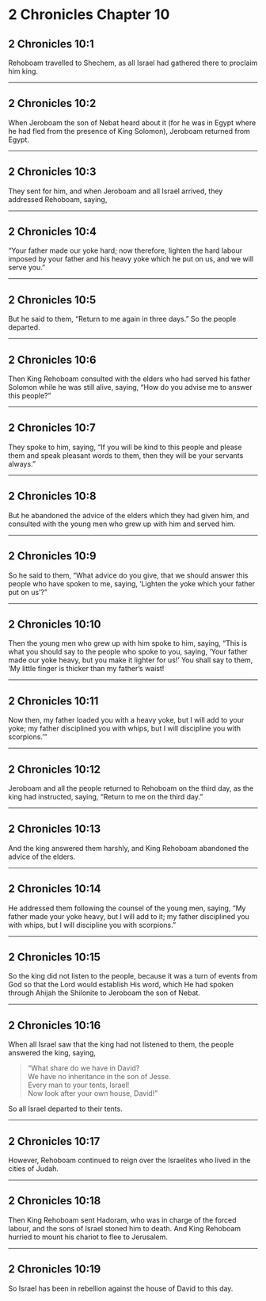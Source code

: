 # 2 Chronicles Chapter 10

## 2 Chronicles 10:1

Rehoboam travelled to Shechem, as all Israel had gathered there to proclaim him king.

---

## 2 Chronicles 10:2

When Jeroboam the son of Nebat heard about it (for he was in Egypt where he had fled from the presence of King Solomon), Jeroboam returned from Egypt.

---

## 2 Chronicles 10:3

They sent for him, and when Jeroboam and all Israel arrived, they addressed Rehoboam, saying,

---

## 2 Chronicles 10:4

“Your father made our yoke hard; now therefore, lighten the hard labour imposed by your father and his heavy yoke which he put on us, and we will serve you.”

---

## 2 Chronicles 10:5

But he said to them, “Return to me again in three days.” So the people departed.

---

## 2 Chronicles 10:6

Then King Rehoboam consulted with the elders who had served his father Solomon while he was still alive, saying, “How do you advise me to answer this people?”

---

## 2 Chronicles 10:7

They spoke to him, saying, “If you will be kind to this people and please them and speak pleasant words to them, then they will be your servants always.”

---

## 2 Chronicles 10:8

But he abandoned the advice of the elders which they had given him, and consulted with the young men who grew up with him and served him.

---

## 2 Chronicles 10:9

So he said to them, “What advice do you give, that we should answer this people who have spoken to me, saying, ‘Lighten the yoke which your father put on us’?”

---

## 2 Chronicles 10:10

Then the young men who grew up with him spoke to him, saying, “This is what you should say to the people who spoke to you, saying, ‘Your father made our yoke heavy, but you make it lighter for us!’ You shall say to them, ‘My little finger is thicker than my father’s waist!

---

## 2 Chronicles 10:11

Now then, my father loaded you with a heavy yoke, but I will add to your yoke; my father disciplined you with whips, but I will discipline you with scorpions.’”

---

## 2 Chronicles 10:12

Jeroboam and all the people returned to Rehoboam on the third day, as the king had instructed, saying, “Return to me on the third day.”

---

## 2 Chronicles 10:13

And the king answered them harshly, and King Rehoboam abandoned the advice of the elders.

---

## 2 Chronicles 10:14

He addressed them following the counsel of the young men, saying, “My father made your yoke heavy, but I will add to it; my father disciplined you with whips, but I will discipline you with scorpions.”

---

## 2 Chronicles 10:15

So the king did not listen to the people, because it was a turn of events from God so that the Lord would establish His word, which He had spoken through Ahijah the Shilonite to Jeroboam the son of Nebat.

---

## 2 Chronicles 10:16

When all Israel saw that the king had not listened to them, the people answered the king, saying,

> “What share do we have in David?  
> We have no inheritance in the son of Jesse.  
> Every man to your tents, Israel!  
> Now look after your own house, David!”

So all Israel departed to their tents.

---

## 2 Chronicles 10:17

However, Rehoboam continued to reign over the Israelites who lived in the cities of Judah.

---

## 2 Chronicles 10:18

Then King Rehoboam sent Hadoram, who was in charge of the forced labour, and the sons of Israel stoned him to death. And King Rehoboam hurried to mount his chariot to flee to Jerusalem.

---

## 2 Chronicles 10:19

So Israel has been in rebellion against the house of David to this day.

